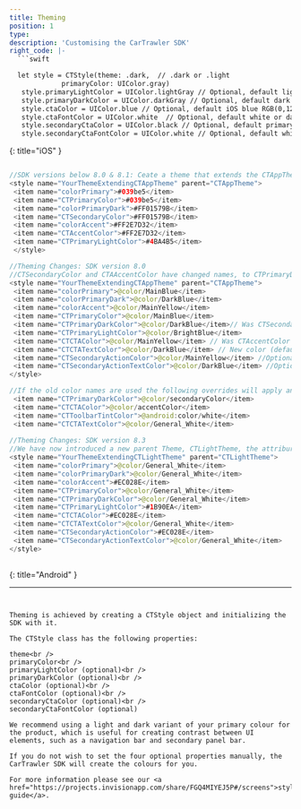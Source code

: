 ```yaml
---
title: Theming
position: 1
type: 
description: 'Customising the CarTrawler SDK'
right_code: |-
  ```swift

  let style = CTStyle(theme: .dark,  // .dark or .light
             primaryColor: UIColor.gray)
   style.primaryLightColor = UIColor.lightGray // Optional, default light generated based on primary color
   style.primaryDarkColor = UIColor.darkGray // Optional, default dark generated based on primary color
   style.ctaColor = UIColor.blue // Optional, default iOS blue RGB(0,122,255)
   style.ctaFontColor = UIColor.white  // Optional, default white or dark based on theme
   style.secondaryCtaColor = UIColor.black // Optional, default primary color
   style.secondaryCtaFontColor = UIColor.white // Optional, default white or dark based on theme

  ```  
  {: title="iOS" }
  
  ~~~java
  
  //SDK versions below 8.0 & 8.1: Ceate a theme that extends the CTAppTheme and implement the colorPrimaryDark,              colorPrimary and colorAccent attributes.  See example below:
  <style name="YourThemeExtendingCTAppTheme" parent="CTAppTheme">
   <item name="colorPrimary">#039be5</item>
   <item name="CTPrimaryColor">#039be5</item>
   <item name="colorPrimaryDark">#FF01579B</item>
   <item name="CTSecondaryColor">#FF01579B</item>
   <item name="colorAccent">#FF2E7D32</item>
   <item name="CTAccentColor">#FF2E7D32</item>
   <item name="CTPrimaryLightColor">#4BA4B5</item>
   </style>
  
  //Theming Changes: SDK version 8.0
  //CTSecondaryColor and CTAAccentColor have changed names, to CTPrimaryDarkColor and CTCTAColor and we strongly recommend partners to move to new color naming convenions (defaults color will be applied otherwise). We have introduced additional theming attributes.
  <style name="YourThemeExtendingCTAppTheme" parent="CTAppTheme">
   <item name="colorPrimary">@color/MainBlue</item>
   <item name="colorPrimaryDark">@color/DarkBlue</item>
   <item name="colorAccent">@color/MainYellow</item>
   <item name="CTPrimaryColor">@color/MainBlue</item>
   <item name="CTPrimaryDarkColor">@color/DarkBlue</item>// Was CTSecondaryColor
   <item name="CTPrimaryLightColor">@color/BrightBlue</item>
   <item name="CTCTAColor">@color/MainYellow</item> // Was CTAccentColor (default: colorAccent)
   <item name="CTCTATextColor">@color/DarkBlue</item> // New color (default: white)
   <item name="CTSecondaryActionColor">@color/MainYellow</item> //Optional Colours
   <item name="CTSecondaryActionTextColor">@color/DarkBlue</item> //Optional Colours
  </style>
  
  //If the old color names are used the following overrides will apply and CTSeconary/CTAccentColor will be ignored:
   <item name="CTPrimaryDarkColor">@color/secondaryColor</item>
   <item name="CTCTAColor">@color/accentColor</item>
   <item name="CTToolbarTintColor">@android:color/white</item>
   <item name="CTCTATextColor">@color/General_White</item>
    
  //Theming Changes: SDK version 8.3
  //We have now introduced a new parent Theme, CTLightTheme, the attriburtes are the same, but the text color gets inverted accordingly, due to the light theme being used.
  <style name="YourThemeExtendingCTLightTheme" parent="CTLightTheme">
   <item name="colorPrimary">@color/General_White</item>
   <item name="colorPrimaryDark">@color/General_White</item>
   <item name="colorAccent">#EC028E</item>
   <item name="CTPrimaryColor">@color/General_White</item>
   <item name="CTPrimaryDarkColor">@color/General_White</item>
   <item name="CTPrimaryLightColor">#1B90EA</item>
   <item name="CTCTAColor">#EC028E</item>
   <item name="CTCTATextColor">@color/General_White</item>
   <item name="CTSecondaryActionColor">#EC028E</item>
   <item name="CTSecondaryActionTextColor">@color/General_White</item>
  </style>
    
  ~~~
  {: title="Android" }
   
---  
```


Theming is achieved by creating a CTStyle object and initializing the SDK with it.

The CTStyle class has the following properties:

theme<br />
primaryColor<br />
primaryLightColor (optional)<br />
primaryDarkColor (optional)<br />
ctaColor (optional)<br />
ctaFontColor (optional)<br />
secondaryCtaColor (optional)<br />
secondaryCtaFontColor (optional)

We recommend using a light and dark variant of your primary colour for the product, which is useful for creating contrast between UI elements, such as a navigation bar and secondary panel bar.

If you do not wish to set the four optional properties manually, the CarTrawler SDK will create the colours for you.

For more information please see our <a href="https://projects.invisionapp.com/share/FGQ4MIYEJ5P#/screens">style guide</a>.
